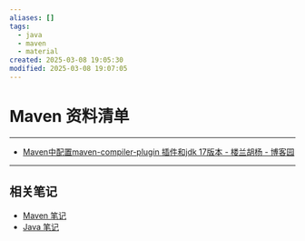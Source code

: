 ```yaml
---
aliases: []
tags:
  - java
  - maven
  - material
created: 2025-03-08 19:05:30
modified: 2025-03-08 19:07:05
---
```


# Maven 资料清单

---

* [Maven中配置maven-compiler-plugin 插件和jdk 17版本 - 楼兰胡杨 - 博客园](https://www.cnblogs.com/east7/p/13363069.html)

---

## 相关笔记

* [Maven 笔记](Maven_Note.md)
* [Java 笔记](../Java_Note.md)